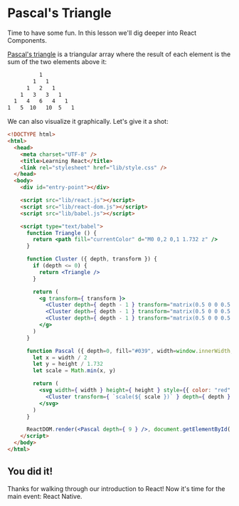 # Pascal's Triangle

Time to have some fun. In this lesson we'll dig deeper into React Components.

[Pascal's triangle](https://en.wikipedia.org/wiki/Pascal%27s_triangle) is a
triangular array where the result of each element is the sum of the two elements
above it:

```html
          1
        1   1
      1   2   1
    1   3   3   1
  1   4   6   4   1
1   5  10   10  5   1
```

We can also visualize it graphically. Let's give it a shot:

```html
<!DOCTYPE html>
<html>
  <head>
    <meta charset="UTF-8" />
    <title>Learning React</title>
    <link rel="stylesheet" href="lib/style.css" />
  </head>
  <body>
    <div id="entry-point"></div>

    <script src="lib/react.js"></script>
    <script src="lib/react-dom.js"></script>
    <script src="lib/babel.js"></script>

    <script type="text/babel">
      function Triangle () {
        return <path fill="currentColor" d="M0 0,2 0,1 1.732 z" />
      }

      function Cluster ({ depth, transform }) {
        if (depth <= 0) {
          return <Triangle />
        }

        return (
          <g transform={ transform }>
            <Cluster depth={ depth - 1 } transform="matrix(0.5 0 0 0.5  0  0)" />
            <Cluster depth={ depth - 1 } transform="matrix(0.5 0 0 0.5  1  0)" />
            <Cluster depth={ depth - 1 } transform="matrix(0.5 0 0 0.5 0.5 0.866)" />
          </g>
        )
      }

      function Pascal ({ depth=0, fill="#039", width=window.innerWidth, height=window.innerHeight }) {
        let x = width / 2
        let y = height / 1.732
        let scale = Math.min(x, y)

        return (
          <svg width={ width } height={ height } style={{ color: "red" }}>
            <Cluster transform={ `scale(${ scale })` } depth={ depth } fill={ fill } />
          </svg>
        )
      }

      ReactDOM.render(<Pascal depth={ 9 } />, document.getElementById('entry-point'))
    </script>
  </body>
</html>
```

## You did it!

Thanks for walking through our introduction to React! Now it's time for the main event: React Native.

